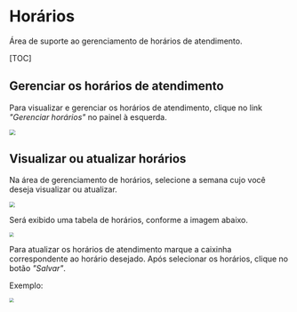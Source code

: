 # Horários

Área de suporte ao gerenciamento de horários de atendimento.

[TOC]

## Gerenciar os horários de atendimento

Para visualizar e gerenciar os horários de atendimento, clique no link *"Gerenciar horários"* no painel à esquerda.

<img src="https://i.imgur.com/ETiz9s0.png" style="zoom: 67%;" />



## Visualizar ou atualizar horários

Na área de gerenciamento de horários, selecione a semana cujo você deseja visualizar ou atualizar.

<img src="https://i.imgur.com/iQkbw42.png" style="zoom:60%;" />



Será exibido uma tabela de horários, conforme a imagem abaixo.

<img src="https://i.imgur.com/YcdmDH2.png" style="zoom:50%;" />



Para atualizar os horários de atendimento marque a caixinha correspondente ao horário desejado. Após selecionar os horários, clique no botão *"Salvar"*. 

Exemplo:

<img src="https://i.imgur.com/iadJMNj.png" style="zoom:50%;" />